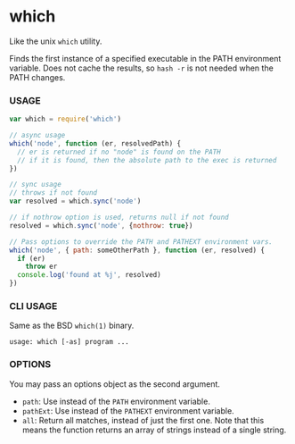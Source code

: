 # which

Like the unix `which` utility.

Finds the first instance of a specified executable in the PATH
environment variable.  Does not cache the results, so `hash -r` is not
needed when the PATH changes.

###  USAGE

```javascript
var which = require('which')

// async usage
which('node', function (er, resolvedPath) {
  // er is returned if no "node" is found on the PATH
  // if it is found, then the absolute path to the exec is returned
})

// sync usage
// throws if not found
var resolved = which.sync('node')

// if nothrow option is used, returns null if not found
resolved = which.sync('node', {nothrow: true})

// Pass options to override the PATH and PATHEXT environment vars.
which('node', { path: someOtherPath }, function (er, resolved) {
  if (er)
    throw er
  console.log('found at %j', resolved)
})
```

###  CLI USAGE

Same as the BSD `which(1)` binary.

```
usage: which [-as] program ...
```

###  OPTIONS

You may pass an options object as the second argument.

- `path`: Use instead of the `PATH` environment variable.
- `pathExt`: Use instead of the `PATHEXT` environment variable.
- `all`: Return all matches, instead of just the first one.  Note that
  this means the function returns an array of strings instead of a
  single string.
